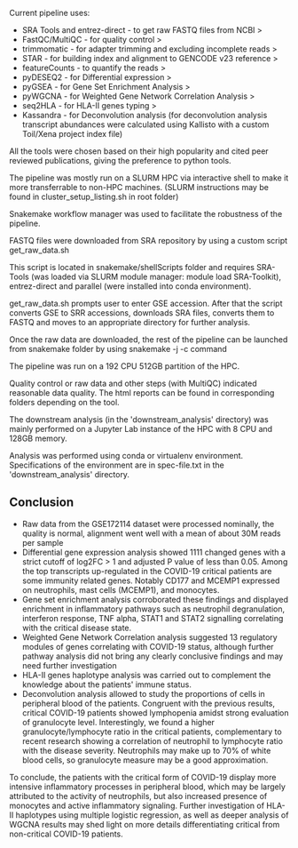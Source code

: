 Current pipeline uses:
- SRA Tools and entrez-direct - to get raw FASTQ files from NCBI >
- FastQC/MultiQC - for quality control >
- trimmomatic - for adapter trimming and excluding incomplete reads >
- STAR - for building index and alignment to GENCODE v23 reference >
- featureCounts - to quantify the reads >
- pyDESEQ2 - for Differential expression >
- pyGSEA - for Gene Set Enrichment Analysis >
- pyWGCNA - for Weighted Gene Network Correlation Analysis >
- seq2HLA - for HLA-II genes typing >
- Kassandra - for Deconvolution analysis 
(for deconvolution analysis transcript abundances were calculated using Kallisto with a custom Toil/Xena project index file)

All the tools were chosen based on their high popularity and cited peer reviewed publications, giving the preference to python tools.

The pipeline was mostly run on a SLURM HPC via interactive shell to make it more transferrable to non-HPC machines.
(SLURM instructions may be found in cluster_setup_listing.sh in root folder)

Snakemake workflow manager was used to facilitate the robustness of the pipeline.

FASTQ files were downloaded from SRA repository by using a custom script
    get_raw_data.sh

This script is located in snakemake/shellScripts folder and requires SRA-Tools (was loaded via SLURM module manager: module load SRA-Toolkit), entrez-direct and parallel (were installed into conda environment).

get_raw_data.sh prompts user to enter GSE accession. After that the script converts GSE to SRR accessions, downloads SRA files, converts them to FASTQ and moves to an appropriate directory for further analysis.

Once the raw data are downloaded, the rest of the pipeline can be launched from snakemake folder by using
    snakemake -j <jobs> -c <cores> command

The pipeline was run on a 192 CPU 512GB partition of the HPC.

Quality control or raw data and other steps (with MultiQC) indicated reasonable data quality. The html reports can be found in corresponding folders depending on the tool.

The downstream analysis (in the 'downstream_analysis' directory) was mainly performed on a Jupyter Lab instance of the HPC with 8 CPU and 128GB memory.

Analysis was performed using conda or virtualenv environment. Specifications of the environment are in spec-file.txt in the 'downstream_analysis' directory.

## Conclusion
- Raw data from the GSE172114 dataset were processed nominally, the quality is normal, alignment went well with a mean of about 30M reads per sample
- Differential gene expression analysis showed 1111 changed genes with a strict cutoff of log2FC > 1 and adjusted P value of less than 0.05. Among the top transcripts up-regulated in the COVID-19 critical patients are some immunity related genes. Notably CD177 and MCEMP1 expressed on neutrophils, mast cells (MCEMP1), and monocytes.
- Gene set enrichment analysis corroborated these findings and displayed enrichment in inflammatory pathways such as neutrophil degranulation, interferon response, TNF alpha, STAT1 and STAT2 signalling correlating with the critical disease state.
- Weighted Gene Network Correlation analysis suggested 13 regulatory modules of genes correlating with COVID-19 status, although further pathway analysis did not bring any clearly conclusive findings and may need further investigation
- HLA-II genes haplotype analysis was carried out to complement the knowledge about the patients' immune status.
- Deconvolution analysis allowed to study the proportions of cells in peripheral blood of the patients. Congruent with the previous results, critical COVID-19 patients showed lymphopenia amidst strong evaluation of granulocyte level. Interestingly, we found a higher granulocyte/lymphocyte ratio in the critical patients, complementary to recent research showing a correlation of neutrophil to lymphocyte ratio with the disease severity. Neutrophils may make up to 70% of white blood cells, so granulocyte measure may be a good approximation.

To conclude, the patients with the critical form of COVID-19 display more intensive inflammatory processes in peripheral blood, which may be largely attributed to the activity of neutrophils, but also increased presence of monocytes and active inflammatory signaling. Further investigation of HLA-II haplotypes using multiple logistic regression, as well as deeper analysis of WGCNA results may shed light on more details differentiating critical from non-critical COVID-19 patients.
